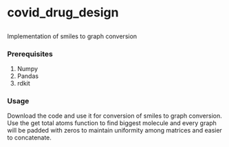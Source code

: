 # covid_drug_design
## 
Implementation of smiles to graph conversion 

### Prerequisites 
1) Numpy  
2) Pandas
3) rdkit

### Usage
Download the code and use it for conversion of smiles to graph conversion. Use the get total atoms function to find biggest molecule and every graph will be padded with zeros to maintain uniformity among matrices and easier to concatenate.

